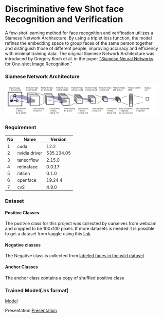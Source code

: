 # Discriminative few Shot face Recognition and Verification

A few-shot learning method for face recognition and verification utilizes a Siamese Network Architecture. By using a triplet loss function, the model refines the embedding space to group faces of the same person together and distinguish those of different people, improving accuracy and efficiency with minimal training data. The original Siamese Network Architecture was introduced by Gregory Koch et al. in the paper ["Siamese Neural Networks for One-shot Image Recognition."](https://www.cs.cmu.edu/~rsalakhu/papers/oneshot1.pdf)

### Siamese Network Architecture
![Example Image](resource/Module_siamese_ntk.png)


### Requirement
| No | Name | Version |
|----------|----------|----------|
| 1 | cuda  | 12.2 |
| 2 | nvidia driver | 535.104.05 |
| 3 | tensorflow | 2.15.0 |
| 4 | retinaface | 0.0.17 |
| 5 | mtcnn | 0.1.0 |
| 6 | openface | 19.24.4 |
| 7 | cv2 | 4.9.0 |

### Dataset
#### Positive Classes
The positvie class for this project was collected by ourselves from webcam and cropped to be 100x100 pixels. If more datasets is needed it is possible to get a dataset from kaggle using this [link](https://www.kaggle.com/datasets/vasukipatel/face-recognition-dataset?resource=download)

#### Negative classes
The Negative class is collected from [labeled faces in the wild dataset](https://vis-www.cs.umass.edu/lfw/#download)

#### Anchor Classes
The anchor class contains a copy of shuffled positive class


### Trained Model(.hs format)
[Model](https://drive.google.com/file/d/1MslUExsEdewxx0RyH5_wB1QsKaguWzth/view?usp=drive_link)

Presentation
[Presentation](https://docs.google.com/presentation/d/1r6ZgzKJysU0XE2EPFiR20TBGDD3QVMhU/edit?usp=sharing&ouid=101643233388980217770&rtpof=true&sd=true)
